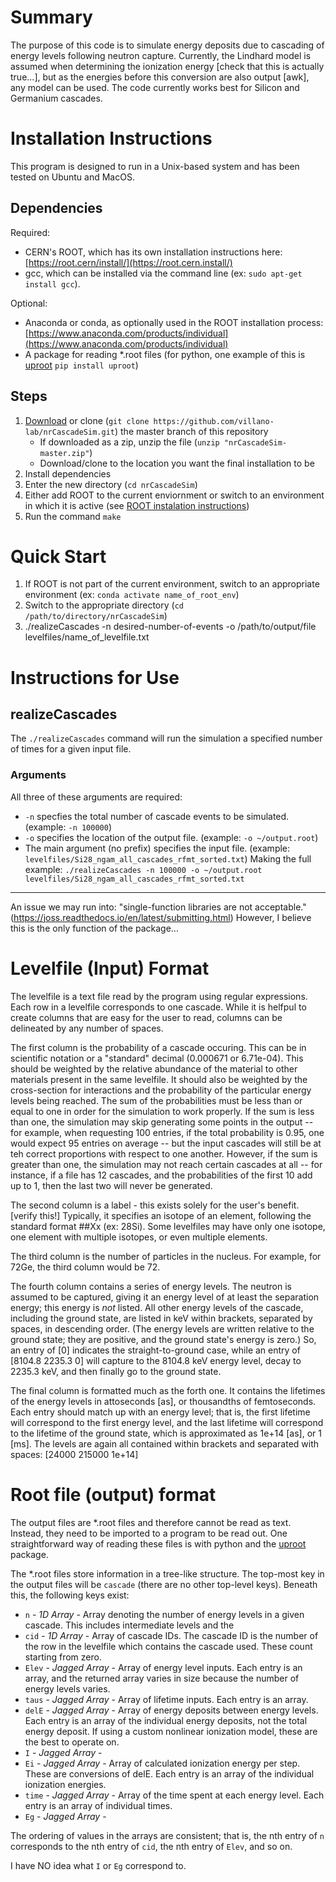 # Summary

The purpose of this code is to simulate energy deposits due to cascading of energy levels following neutron capture. 
Currently, the Lindhard model is assumed when determining the ionization energy [check that this is actually true...],
but as the energies before this conversion are also output [awk],
any model can be used.
The code currently works best for Silicon and Germanium cascades.


# Installation Instructions

This program is designed to run in a Unix-based system and has been tested on Ubuntu and MacOS.

## Dependencies

Required:
* CERN's ROOT, which has its own installation instructions here: [https://root.cern/install/](https://root.cern.install/)
* gcc, which can be installed via the command line (ex: `sudo apt-get install gcc`).

Optional:
* Anaconda or conda, as optionally used in the ROOT installation process: [https://www.anaconda.com/products/individual](https://www.anaconda.com/products/individual)
* A package for reading *.root files (for python, one example of this is [uproot](https://pypi.org/project/uproot/) `pip install uproot`)

## Steps

1) [Download](https://github.com/villano-lab/nrCascadeSim/archive/master.zip) or clone (`git clone https://github.com/villano-lab/nrCascadeSim.git`) the master branch of this repository
    * If downloaded as a zip, unzip the file (`unzip "nrCascadeSim-master.zip"`)
    * Download/clone to the location you want the final installation to be
2) Install dependencies
3) Enter the new directory (`cd nrCascadeSim`)
4) Either add ROOT to the current enviornment or switch to an environment in which it is active (see [ROOT instalation instructions](https://root.cern/install/))
5) Run the command `make`

# Quick Start

1) If ROOT is not part of the current environment, switch to an appropriate environment (ex: `conda activate name_of_root_env`)
2) Switch to the appropriate directory (`cd /path/to/directory/nrCascadeSim`)
3) ./realizeCascades -n desired-number-of-events -o /path/to/output/file levelfiles/name_of_levelfile.txt

# Instructions for Use

## realizeCascades

The `./realizeCascades` command will run the simulation a specified number of times for a given input file.

### Arguments

All three of these arguments are required:
* `-n` specfies the total number of cascade events to be simulated. (example: `-n 100000`)
* `-o` specifies the location of the output file. (example: `-o ~/output.root`)
* The main argument (no prefix) specifies the input file. (example: `levelfiles/Si28_ngam_all_cascades_rfmt_sorted.txt`)
Making the full example: `./realizeCascades -n 100000 -o ~/output.root levelfiles/Si28_ngam_all_cascades_rfmt_sorted.txt`

----------------------------------------
An issue we may run into:
"single-function libraries are not acceptable." (https://joss.readthedocs.io/en/latest/submitting.html)
However, I believe this is the only function of the package...

# Levelfile (Input) Format

The levelfile is a text file read by the program using regular expressions.
Each row in a levelfile corresponds to one cascade.
While it is helfpul to create columns that are easy for the user to read,
columns can be delineated by any number of spaces.

The first column is the probability of a cascade occuring. 
This can be in scientific notation or a "standard" decimal (0.000671 or 6.71e-04).
This should be weighted by the relative abundance of the material to other materials present in the same levelfile.
It should also be weighted by the cross-section for interactions and the probability of the particular energy levels being reached.
The sum of the probabilities must be less than or equal to one in order for the simulation to work properly.
If the sum is less than one, the simulation may skip generating some points in the output
-- for example, when requesting 100 entries, if the total probability is 0.95, one would expect 95 entries on average -- 
but the input cascades will still be at teh correct proportions with respect to one another.
However, if the sum is greater than one, the simulation may not reach certain cascades at all -- 
for instance, if a file has 12 cascades, and the probabilities of the first 10 add up to 1, 
then the last two will never be generated.

The second column is a label - this exists solely for the user's benefit. [verify this!]
Typically, it specifies an isotope of an element, following the standard format ##Xx (ex: 28Si). 
Some levelfiles may have only one isotope, one element with multiple isotopes, or even multiple elements. 

The third column is the number of particles in the nucleus.
For example, for 72Ge, the third column would be 72.

The fourth column contains a series of energy levels. 
The neutron is assumed to be captured, giving it an energy level of at least the separation energy;
this energy is *not* listed.
All other energy levels of the cascade, including the ground state, are listed in keV within brackets, separated by spaces, in descending order.
(The energy levels are written relative to the ground state; they are positive, and the ground state's energy is zero.)
So, an entry of \[0\] indicates the straight-to-ground case,
while an entry of [8104.8	2235.3	0] will capture to the 8104.8 keV energy level, decay to 2235.3 keV, and then finally go to the ground state.

The final column is formatted much as the forth one.
It contains the lifetimes of the energy levels in attoseconds \[as\],
or thousandths of femtoseconds.
Each entry should match up with an energy level;
that is, the first lifetime will correspond to the first energy level,
and the last lifetime will correspond to the lifetime of the ground state,
which is approximated as 1e+14 \[as\], or 1 \[ms\].
The levels are again all contained within brackets and separated with spaces:
[24000	215000	1e+14]

# Root file (output) format

The output files are *.root files and therefore cannot be read as text.
Instead, they need to be imported to a program to be read out.
One straightforward way of reading these files is with python and the [uproot](https://pypi.org/project/uproot/) package.

The *.root files store information in a tree-like structure. The top-most key in the output files will be `cascade` (there are no other top-level keys). Beneath this, the following keys exist:
* `n` - *1D Array* - Array denoting the number of energy levels in a given cascade. This includes intermediate levels and the 
* `cid` - *1D Array* - Array of cascade IDs. The cascade ID is the number of the row in the levelfile which contains the cascade used. These count starting from zero.
* `Elev` - *Jagged Array* - Array of energy level inputs. Each entry is an array, and the returned array varies in size because the number of energy levels varies.
* `taus` - *Jagged Array* - Array of lifetime inputs. Each entry is an array.
* `delE` - *Jagged Array* - Array of energy deposits between energy levels. Each entry is an array of the individual energy deposits, not the total energy deposit. If using a custom nonlinear ionization model, these are the best to operate on.
* `I` - *Jagged Array* - 
* `Ei` - *Jagged Array* - Array of calculated ionization energy per step. These are conversions of delE. Each entry is an array of the individual ionization energies.
* `time` - *Jagged Array* - Array of the time spent at each energy level. Each entry is an array of individual times.
* `Eg` - *Jagged Array* - 

The ordering of values in the arrays are consistent; that is, the nth entry of `n` corresponds to the nth entry of `cid`, the nth entry of `Elev`, and so on.

I have NO idea what `I` or `Eg` correspond to.